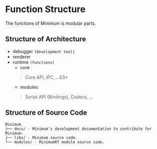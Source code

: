 # Function Structure

The functions of Minimum is modular parts.

## Structure of Architecture

* debugger `(development tool)`
* renderer
* runtime `(functions)`
  * core
  > Core API, IPC, ...63+
  * modules
  > Script API (Bindings), Codecs, ...

## Structure of Source Code

```
Minimum
├── docs/ - Minimum's development documentation to contribute for Minimum.
├── libs/ - Minimum source code.
└── modules/ - MinimumRT module source code.
```
